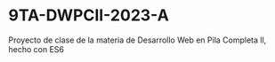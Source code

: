 # 9TA-DWPCII-2023-A
Proyecto de clase de la materia de Desarrollo Web en Pila Completa ll, hecho con ES6
